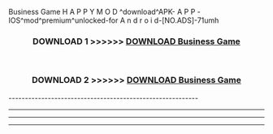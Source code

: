  Business Game  H A P P Y M O D ^download^APK- A P P -IOS^mod^premium^unlocked-for A n d r o i d-[NO.ADS]-71umh



<div align="center">

<h3>DOWNLOAD 1 >>>>>> <a href="https://en-mod.web.app/?en= Business Game ">DOWNLOAD Business Game  </a></h3><br>

<h3>DOWNLOAD 2 >>>>>> <a href="https://en-mod.web.app/?en= Business Game ">DOWNLOAD Business Game  </a></h3>

</div>
----------------------------------------------------------

----------------------------------------------------------

----------------------------------------------------------

----------------------------------------------------------



